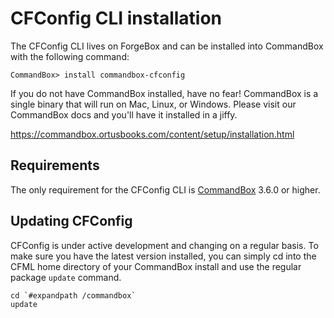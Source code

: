 # CFConfig CLI installation 

The CFConfig CLI lives on ForgeBox and can be installed into CommandBox with the following command:
```
CommandBox> install commandbox-cfconfig
```

If you do not have CommandBox installed, have no fear!  CommandBox is a single binary that will run on Mac, Linux, or Windows.  Please visit our CommandBox docs and you'll have it installed in a jiffy.

https://commandbox.ortusbooks.com/content/setup/installation.html

## Requirements

The only requirement for the CFConfig CLI is [CommandBox](https://commandbox.ortusbooks.com/content/setup/installation.html) 3.6.0 or higher.

## Updating CFConfig

CFConfig is under active development and changing on a regular basis. To make sure you have the latest version installed, you can simply cd into the CFML home directory of your CommandBox install and use the regular package `update` command.

```
cd `#expandpath /commandbox`
update
```